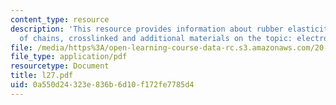```yaml
---
content_type: resource
description: 'This resource provides information about rubber elasticity - network
  of chains, crosslinked and additional materials on the topic: electrolyte solutions.'
file: /media/https%3A/open-learning-course-data-rc.s3.amazonaws.com/20-110j-thermodynamics-of-biomolecular-systems-fall-2005/0a550d24323e836b6d10f172fe7785d4_l27.pdf
file_type: application/pdf
resourcetype: Document
title: l27.pdf
uid: 0a550d24-323e-836b-6d10-f172fe7785d4
---
```

